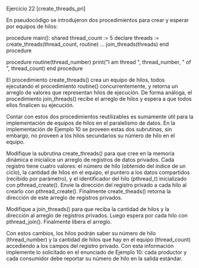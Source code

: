 
Ejercicio 22 [create_threads_pri]

En pseudocódigo se introdujeron dos procedimientos para crear y esperar por equipos de hilos:

procedure main():
  shared thread_count := 5
  declare threads := create_threads(thread_count, routine)
  ...
  join_threads(threads)
end procedure

procedure routine(thread_number)
  print("I am thread ", thread_number, " of ", thread_count)
end procedure

El procedimiento create_threads() crea un equipo de hilos, todos ejecutando el procedimiento routine() concurrentemente, y retorna un arreglo de valores que representan hilos de ejecución. De forma análoga, el procedimiento join_threads() recibe el arreglo de hilos y espera a que todos ellos finalicen su ejecución.

Contar con estos dos procedimientos reutilizables es sumamente útil para la implementación de equipos de hilos en el paralelismo de datos. En la implementación de Ejemplo 10 se proveen estas dos subrutinas, sin embargo, no proveen a los hilos secundarios su número de hilo en el equipo.

Modifique la subrutina create_threads() para que cree en la memoria dinámica e inicialice un arreglo de registros de datos privados. Cada registro tiene cuatro valores: el número de hilo (obtenido del índice de un ciclo), la cantidad de hilos en el equipo, el puntero a los datos compartidos (recibido por parámetro), y el identificador del hilo (pthread_t) inicializado con pthread_create(). Envíe la dirección del registro privado a cada hilo al crearlo con pthread_create(). Finalmente create_theads() retorna la dirección de este arreglo de registros privados.

Modifique a join_threads() para que reciba la cantidad de hilos y la dirección al arreglo de registros privados. Luego espera por cada hilo con pthread_join(). Finalmente libera el arreglo.

Con estos cambios, los hilos podrán saber su número de hilo (thread_number) y la cantidad de hilos que hay en el equipo (thread_count) accediendo a los campos del registro privado. Con esta información implemente lo solicitado en el enunciado de Ejemplo 10: cada productor y cada consumidor debe reportar su número de hilo en la salida estándar.
